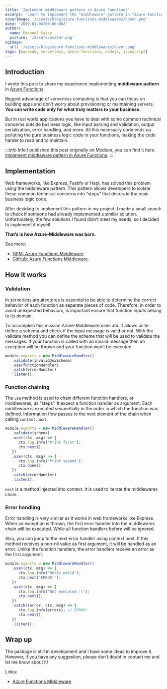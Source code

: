 ```yaml
---
title: 'Implement middleware pattern in Azure Functions'
excerpt: 'Learn to implement the "middleware" pattern in "Azure Function" to keep your business logic clean and write your functions in a more declarative way.'
coverImage: '/assets/blog/azure-functions-middlewares/cover.png'
date: '2019-01-04T00:00:00Z'
author:
  name: Emanuel Casco
  picture: '/assets/avatar.png'
ogImage:
  url: '/assets/blog/azure-functions-middlewares/cover.png'
tags: [backend, serverless, azure functions, nodejs, javascript]
---
```


## Introduction

I wrote this post to share my experience implementing **middleware pattern** in [Azure Functions](https://azure.microsoft.com/en-us/services/functions/).

Biggest advantage of serverless computing is that you can focus on building apps and don’t worry about provisioning or maintaining servers. **You can write code only for what truly matters to your business**.

But in real world applications you have to deal with some common technical concerns outside business logic, like input parsing and validation, output serialization, error handling, and more. All this necessary code ends up polluting the pure business logic code in your functions, making the code harder to read and to maintain.

:::info Info
I published this post originally on Medium, you can find it here: [Implement middleware pattern in Azure Functions](https://javascript.plainenglish.io/implement-middleware-pattern-in-azure-functions-d8e9f94626a5).
:::

## Implementation

Web frameworks, like Express, Fastify or Hapi, has solved this problem using the middleware pattern. This pattern allows developers to isolate these common technical concerns into “steps” that decorate the main business logic code.

After deciding to implement this pattern in my project, I made a small search to check if someone had already implemented a similar solution.
Unfortunately, the few solutions I found didn‘t meet my needs, so I decided to implement it myself.

**That’s is how Azure-Middleware was born.**

See more:

- [NPM: Azure Functions Middleware](https://www.npmjs.com/package/azure-middleware).
- [GitHub: Azure Functions Middleware](https://github.com/emanuelcasco/azure-middleware).

## How it works

### Validation

In serverless arquitectures is essential to be able to determine the correct behavior of each function as separate pieces of code. Therefore, in order to avoid unexpected behaviors, is important ensure that function inputs belong to its domain.

To accomplish this mission Azure-Middleware uses Joi. It allows us to define a schema and check if the input message is valid or not.
With the validate method you can define the scheme that will be used to validate the messages. If your function is called with an invalid message then an exception will be thrown and your function won’t be executed.

```js
module.exports = new MiddlewareHandler()
   .validate(invalidJoiSchema)
   .use(functionHandler)
   .catch(errorHandler)
   .listen();
```

### Function chaining

The `use` method is used to chain different function handlers, or middlewares, as “steps”. It expect a function handler as argument.
Each middleware is executed sequentially in the order in which the function was defined. Information flow passes to the next element of the chain when calling `context.next`.

```js
module.exports = new MiddlewareHandler()
   .validate(schema)
   .use((ctx, msg) => {
      ctx.log.info('Print first');
      ctx.next();
   })
   .use((ctx, msg) => {
      ctx.log.info('Print second');
      ctx.done();
   })
   .catch(errorHandler)
   .listen();
```

`next` is a method injected into context. It is used to iterate the middlewares chain.

### Error handling

Error handling is very similar as it works in web frameworks like Express. When an exception is thrown, the first error handler into the middlewares chain will be executed. While all function handlers before will be ignored.

Also, you can jump to the next error handler using context.next. If this method receives a non-nil value as first argument, it will be handled as an error. Unlike the function handlers, the error handlers receive an error as the first argument.

```js
module.exports = new MiddlewareHandler()
   .use((ctx, msg) => {
      ctx.log.info('Hello world');
      ctx.next('ERROR!');
   })
   .use((ctx, msg) => {
      ctx.log.info('Not executed :(');
      ctx.next();
   })
   .catch((error, ctx, msg) => {
      ctx.log.info(errors); // ERROR!
      ctx.next();
   })
   .listen();
```

## Wrap up

The package is still in development and I have some ideas to improve it. However, if you have any suggestion, please don’t doubt in contact me and let me know about it!

Links:
- [Azure Functions Middleware](https://www.npmjs.com/package/azure-middleware).
